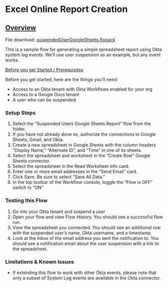 # Excel Online Report Creation


## <span style="text-decoration:underline;">Overview</span>

File download: [suspendedUserGoogleSheets.flopack](https://drive.google.com/file/d/10xefQtOeZ65263lOxnQzI8KwHWljCaoS/view?usp=sharing)

This is a sample flow for generating a simple spreadsheet report using Okta system log events. We’ll use user suspension as an example, but any event works.

<span style="text-decoration:underline;">Before you get Started / Prerequisites</span>

Before you get started, here are the things you’ll need:

*   Access to an Okta tenant with Okta Workflows enabled for your org 
*   Access to a Google Docs tenant
*   A user who can be suspended

### Setup Steps

1. Select the “Suspended Users Google Sheets Report” flow from the folder.
2. If you have not already done so, authorize the connections to Google Sheets, Gmail, and Okta. 
3. Create a new spreadsheet in Google Sheets with the column headers “Display Name,”	“Alternate ID”, and “Time” in one of its sheets.
4. Select the spreadsheet and worksheet in the “Create Row” Google Sheets connector. 
5. Select the spreadsheet in the Read Worksheet info card.
6. Enter one or more email addresses in the “Send Email” card.
7. Click Save. Be sure to select “Save All Data.”
8. In the top toolbar of the Workflow console, toggle the “Flow is OFF” switch to “ON” 

### Testing this Flow

1. Go into your Okta tenant and suspend a user    
2. Open your flow and view Flow History. You should see a successful flow run.
3. View the spreadsheet you connected. You should see an additional row with the suspended user’s name, Okta username, and a timestamp.
4. Look at the inbox of the email address you sent the notification to. You should see a notification email about the user suspension with a link to the spreadsheet.

### Limitations & Known Issues

*   If extending this flow to work with other Okta events, please note that only a subset of System Log events are available in the Okta connector.
